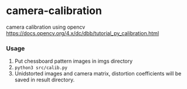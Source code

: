 # camera-calibration
camera calibration using opencv
https://docs.opencv.org/4.x/dc/dbb/tutorial_py_calibration.html

### Usage
1. Put chessboard pattern images in imgs directory
2. ```python3 src/calib.py```
3. Unidstorted images and camera matrix, distortion coefficients will be saved in result directory.
